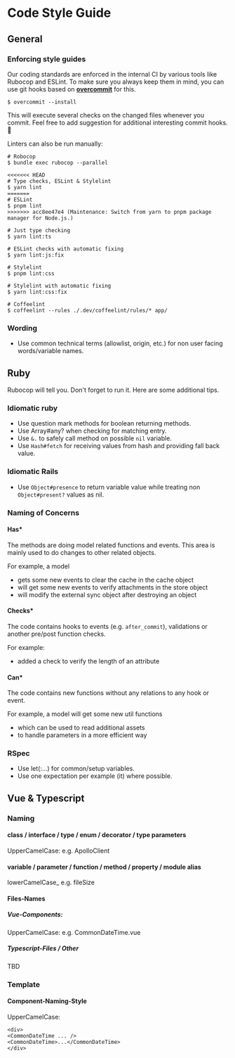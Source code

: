 # Code Style Guide

## General

### Enforcing style guides

Our coding standards are enforced in the internal CI by various tools like Rubocop and ESLint.
To make sure you always keep them in mind, you can use git hooks based on [**overcommit**](https://github.com/sds/overcommit) for this.

```screen
$ overcommit --install
```

This will execute several checks on the changed files whenever you commit.
Feel free to add suggestion for additional interesting commit hooks. 🚀

Linters can also be run manually:

```screen
# Robocop
$ bundle exec rubocop --parallel

<<<<<<< HEAD
# Type checks, ESLint & Stylelint
$ yarn lint
=======
# ESLint
$ pnpm lint
>>>>>>> acc8ee47e4 (Maintenance: Switch from yarn to pnpm package manager for Node.js.)

# Just type checking
$ yarn lint:ts

# ESLint checks with automatic fixing
$ yarn lint:js:fix

# Stylelint
$ pnpm lint:css

# Stylelint with automatic fixing
$ yarn lint:css:fix

# Coffeelint
$ coffeelint --rules ./.dev/coffeelint/rules/* app/
```

### Wording

- Use common technical terms (allowlist, origin, etc.) for non user facing words/variable names.

## Ruby

Rubocop will tell you. Don't forget to run it. Here are some additional tips.

### Idiomatic ruby

- Use question mark methods for boolean returning methods.
- Use Array#any? when checking for matching entry.
- Use `&.` to safely call method on possible `nil` variable.
- Use `Hash#fetch` for receiving values from hash and providing fall back value.

### Idiomatic Rails

- Use `Object#presence` to return variable value while treating non `Object#present?` values as nil.

### Naming of Concerns

#### Has*

The methods are doing model related functions and events.
This area is mainly used to do changes to other related objects.

For example, a model
* gets some new events to clear the cache in the cache object
* will get some new events to verify attachments in the store object
* will modify the external sync object after destroying an object

#### Checks*

The code contains hooks to events (e.g. `after_commit`), validations or another pre/post function checks.

For example:
* added a check to verify the length of an attribute

#### Can*

The code contains new functions without any relations to any hook or event.

For example, a model will get some new util functions
* which can be used to read additional assets
* to handle parameters in a more efficient way

### RSpec

- Use let(:...) for common/setup variables.
- Use one expectation per example (it) where possible.

## Vue & Typescript

### Naming

#### class / interface / type / enum / decorator / type parameters

UpperCamelCase: e.g. ApolloClient

#### variable / parameter / function / method / property / module alias

lowerCamelCase_ e.g. fileSize

#### Files-Names

##### Vue-Components:

UpperCamelCase: e.g. CommonDateTime.vue

##### Typescript-Files / Other

TBD

### Template

#### Component-Naming-Style

UpperCamelCase:

```
<div>
<CommonDateTime ... />
<CommonDateTime>...</CommonDateTime>
</div>
```
